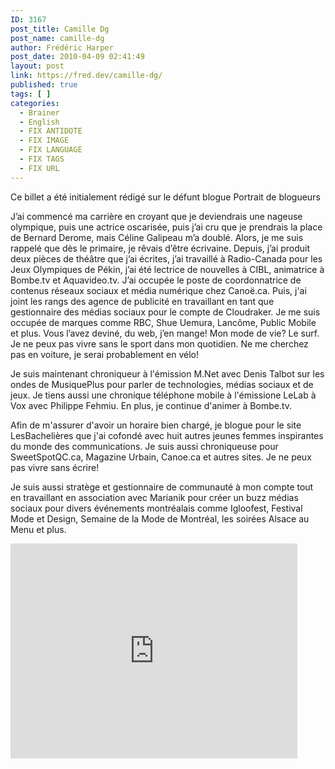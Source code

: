 ```yaml
---
ID: 3167
post_title: Camille Dg
post_name: camille-dg
author: Frédéric Harper
post_date: 2010-04-09 02:41:49
layout: post
link: https://fred.dev/camille-dg/
published: true
tags: [ ]
categories:
  - Brainer
  - English
  - FIX ANTIDOTE
  - FIX IMAGE
  - FIX LANGUAGE
  - FIX TAGS
  - FIX URL
---
```

<div id="deadblog">
  Ce billet a été initialement rédigé sur le défunt blogue Portrait de blogueurs
</div>

J’ai commencé ma carrière en croyant que je deviendrais une nageuse olympique, puis une actrice oscarisée, puis j’ai cru que je prendrais la place de Bernard Derome, mais Céline Galipeau m’a doublé. Alors, je me suis rappelé que dès le primaire, je rêvais d’être écrivaine. Depuis, j’ai produit deux pièces de théâtre que j’ai écrites, j’ai travaillé à Radio-Canada pour les Jeux Olympiques de Pékin, j’ai été lectrice de nouvelles à CIBL, animatrice à Bombe.tv et Aquavideo.tv. J’ai occupée le poste de coordonnatrice de contenus réseaux sociaux et média numérique chez Canoë.ca. Puis, j'ai joint les rangs des agence de publicité en travaillant en tant que gestionnaire des médias sociaux pour le compte de Cloudraker. Je me suis occupée de marques comme RBC, Shue Uemura, Lancôme, Public Mobile et plus. Vous l’avez deviné, du web, j’en mange! Mon mode de vie? Le surf. Je ne peux pas vivre sans le sport dans mon quotidien. Ne me cherchez pas en voiture, je serai probablement en vélo!

Je suis maintenant chroniqueur à l'émission M.Net avec Denis Talbot sur les ondes de MusiquePlus pour parler de technologies, médias sociaux et de jeux. Je tiens aussi une chronique téléphone mobile à l'émissione LeLab à Vox avec Philippe Fehmiu. En plus, je continue d'animer à Bombe.tv.

Afin de m'assurer d'avoir un horaire bien chargé, je blogue pour le site LesBachelières que j'ai cofondé avec huit autres jeunes femmes inspirantes du monde des communications. Je suis aussi chroniqueuse pour SweetSpotQC.ca, Magazine Urbain, Canoe.ca et autres sites. Je ne peux pas vivre sans écrire!

Je suis aussi stratège et gestionnaire de communauté à mon compte tout en travaillant en association avec Marianik pour créer un buzz médias sociaux pour divers événements montréalais comme Igloofest, Festival Mode et Design, Semaine de la Mode de Montréal, les soirées Alsace au Menu et plus.

<p style="text-align:center">
  <div class="embed video YouTube">
    <iframe width="459" height="344" src="https://www.youtube.com/embed/bXmMwpY0uP8?feature=oembed" frameborder="0" allowfullscreen></iframe>
  </div>
</p>